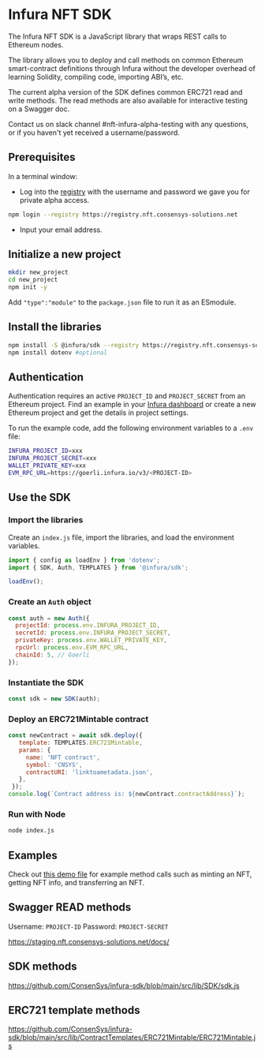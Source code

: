 # Infura NFT SDK

The Infura NFT SDK is a JavaScript library that wraps REST calls to Ethereum nodes.

The library allows you to deploy and call methods on common Ethereum smart-contract definitions through Infura without the developer overhead of learning Solidity, compiling code, importing ABI’s, etc.

The current alpha version of the SDK defines common ERC721 read and write methods. The read methods are also available for interactive testing on a Swagger doc.

Contact us on slack channel #nft-infura-alpha-testing with any questions, or if you haven't yet received a username/password.

## Prerequisites

In a terminal window: 

* Log into the [registry](https://registry.nft.consensys-solutions.net) with the username and password we gave you for private alpha access.

```bash
npm login --registry https://registry.nft.consensys-solutions.net
```

* Input your email address.

## Initialize a new project

```bash
mkdir new_project
cd new_project
npm init -y
```

Add `"type":"module"` to the `package.json` file to run it as an ESmodule.

## Install the libraries

```bash
npm install -S @infura/sdk --registry https://registry.nft.consensys-solutions.net
npm install dotenv #optional
```

## Authentication

Authentication requires an active `PROJECT_ID` and `PROJECT_SECRET` from an Ethereum project. Find an example in your [Infura dashboard](https://infura.io/dashboard) or create a new Ethereum project and get the details in project settings.

To run the example code, add the following environment variables to a `.env` file:

```bash
INFURA_PROJECT_ID=xxx
INFURA_PROJECT_SECRET=xxx
WALLET_PRIVATE_KEY=xxx
EVM_RPC_URL=https://goerli.infura.io/v3/<PROJECT-ID>
```

## Use the SDK

### Import the libraries

Create an `index.js` file, import the libraries, and load the environment variables.

```js
import { config as loadEnv } from 'dotenv';
import { SDK, Auth, TEMPLATES } from '@infura/sdk';

loadEnv();
```

### Create an `Auth` object

```javascript
const auth = new Auth({
  projectId: process.env.INFURA_PROJECT_ID,
  secretId: process.env.INFURA_PROJECT_SECRET,
  privateKey: process.env.WALLET_PRIVATE_KEY,
  rpcUrl: process.env.EVM_RPC_URL,
  chainId: 5, // Goerli
});
```

### Instantiate the SDK

```js
const sdk = new SDK(auth);
```

### Deploy an ERC721Mintable contract

```js
const newContract = await sdk.deploy({
   template: TEMPLATES.ERC721Mintable,
   params: {
     name: 'NFT contract',
     symbol: 'CNSYS',
     contractURI: 'linktoametadata.json',
   },
 });
console.log(`Contract address is: ${newContract.contractAddress}`);
```

### Run with Node

```bash
node index.js
```

## Examples

Check out [this demo file](usage.js) for example method calls such as minting an NFT, getting NFT info, and transferring an NFT.

## Swagger READ methods

Username: `PROJECT-ID`
Password: `PROJECT-SECRET`

https://staging.nft.consensys-solutions.net/docs/

## SDK methods

https://github.com/ConsenSys/infura-sdk/blob/main/src/lib/SDK/sdk.js

## ERC721 template methods

https://github.com/ConsenSys/infura-sdk/blob/main/src/lib/ContractTemplates/ERC721Mintable/ERC721Mintable.js